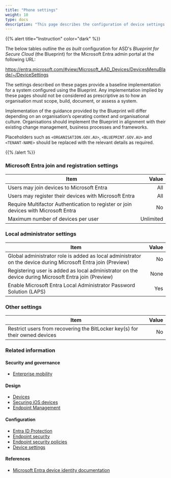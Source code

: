 ```yaml
---
title: "Phone settings"
weight: 10
type: docs
description: "This page describes the configuration of device settings within Microsoft Entra ID associated with systems built according to the guidance provided by ASD's Blueprint for Secure Cloud."
---
```


{{% alert title="Instruction" color="dark" %}}

The below tables outline the _as built_ configuration for ASD's _Blueprint for Secure Cloud_ (the Blueprint) for the Microsoft Entra admin portal at the following URL:

<https://entra.microsoft.com/#view/Microsoft_AAD_Devices/DevicesMenuBlade/~/DeviceSettings>

The settings described on these pages provide a baseline implementation for a system configured using the Blueprint. Any implementation implied by these pages should not be considered as prescriptive as to how an organisation must scope, build, document, or assess a system.

Implementation of the guidance provided by the Blueprint will differ depending on an organisation’s operating context and organisational culture. Organisations should implement the Blueprint in alignment with their existing change management, business processes and frameworks.

Placeholders such as `<ORGANISATION.GOV.AU>`, `<BLUEPRINT.GOV.AU>` and `<TENANT-NAME>` should be replaced with the relevant details as required.

{{% /alert %}}

### Microsoft Entra join and registration settings

| Item                                                                                |     Value |
| ----------------------------------------------------------------------------------- | --------: |
| Users may join devices to Microsoft Entra                                           |       All |
| Users may register their devices with Microsoft Entra                               |       All |
| Require Multifactor Authentication to register or join devices with Microsoft Entra |        No |
| Maximum number of devices per user                                                  | Unlimited |

### Local administrator settings

| Item                                                                                                          | Value |
| ------------------------------------------------------------------------------------------------------------- | ----: |
| Global administrator role is added as local administrator on the device during Microsoft Entra join (Preview) |    No |
| Registering user is added as local administrator on the device during Microsoft Entra join (Preview)          |  None |
| Enable Microsoft Entra Local Administrator Password Solution (LAPS)                                           |   Yes |

### Other settings

| Item                                                                        | Value |
| --------------------------------------------------------------------------- | ----: |
| Restrict users from recovering the BitLocker key(s) for their owned devices |    No |

### Related information

#### Security and governance

- [Enterprise mobility](/security-and-governance/system-security-plan/enterprise-mobility)

#### Design

- [Devices](/design/platform/identity/devices)
- [Securing iOS devices](/design/endpoints/ios/security/securing-ios-devices)
- [Endpoint Management](/design/platform/client)

#### Configuration

- [Entra ID Protection](/configuration/entra-id/protection)
- [Endpoint security](/configuration/intune/endpoint-security)
- [Endpoint security policies](/configuration/defender/endpoints/configuration-management/endpoint-security-policies)
- [Device settings](/configuration/entra-id/devices/device-settings)

#### References

- [Microsoft Entra device identity documentation](https://learn.microsoft.com/entra/identity/devices)
